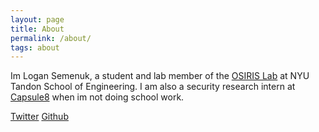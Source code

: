 ```yaml
---
layout: page
title: About
permalink: /about/
tags: about
---
```

Im Logan Semenuk, a student and lab member of the [OSIRIS Lab](https://www.osiris.cyber.nyu.edu/) at NYU Tandon School of Engineering. I am also a security research intern at [Capsule8](https://capsule8.com/) when im not doing school work.

[Twitter](https://twitter.com/logsemenuk)
[Github](https://github.com/lsemenuk)